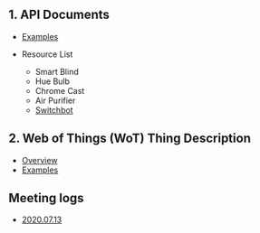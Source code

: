 ## 1. API Documents

* [Examples](https://github.com/kaist-webeng/testbed-resource-controller/wiki/%5BAPI%5D-Examples)

* Resource List

  * Smart Blind
  * Hue Bulb
  * Chrome Cast
  * Air Purifier
  * [Switchbot](https://github.com/kaist-webeng/testbed-resource-controller/wiki/%5BAPI-List%5D-Switchbot)

## 2. Web of Things (WoT) Thing Description

* [Overview](https://github.com/kaist-webeng/testbed-resource-controller/wiki/Thing-Description-Overview)
* [Examples](https://github.com/kaist-webeng/testbed-resource-controller/wiki/Thing-Description-Examples)

## Meeting logs

- [2020.07.13](https://github.com/kaist-webeng/testbed-resource-controller/wiki/2020.07.13-Meeting-logs)